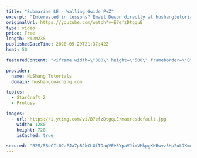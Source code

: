 ```yaml
---
title: "Submarine LE - Walling Guide PvZ"
excerpt: "Interested in lessons? Email Devon directly at hushangtutorials@outlook.com ------------------------------------------------------------------------------------------------------- Want to support HuShang Tutorials directly? Patreon is a website where you can contribute a monthly donation that will help"
originalUrl: https://youtube.com/watch?v=B7efzDtgquE
type: video
price: Free
length: PT2M23S
publishedDateTime: 2020-05-29T21:37:42Z
heat: 50

featuredContent: "<iframe width=\"800\" height=\"500\" frameborder=\"0\" src=\"https://www.youtube.com/embed/B7efzDtgquE\" allow=\"accelerometer; autoplay; encrypted-media; gyroscope; picture-in-picture\" allowfullscreen></iframe>"

provider:
  name: HuShang Tutorials
  domain: hushangcoaching.com

topics:
  - StarCraft 2
  - Protoss

images:
  - url: https://i.ytimg.com/vi/B7efzDtgquE/maxresdefault.jpg
    width: 1280
    height: 720
    isCached: true

secured: "B2M/5BoCIt0CaEJa7pBJkCLGfTOaqVEX5YpaVJimVMkpgKKBwvz5Hp2uL7KmqoRXgfhzLrSOZ+aRAAtzHim25AJuOfdcEHgSMZDBV/rH45YsfinXzlrIhC08M93/DlrhonvrM6xanf+E5789EVEb7d1OSa5GdIup0eG7+Fu44p0DjgTExgay1PLhHmhanbYg3MQrKWs9O7l3jzMOg4g3qxaJRu2bIY2JXK027KITWoQ0evy6MaReUlMAgH4ikl4jSAChTswhwIfdSSMKnRuVqZsptY+awEw1LIyaAWXlLy2nJ+GgI6mB8ZY3KcN7X+6G57YSQTgoUBKLTXWz7IcW7tQqwbpJOjEn4NA8ZVxpkgZ8szZjemnikYqh9QSfaX6UI1dGhZw9xjiVqzvygC9DHb5D46L8ZNmHUOwluILdU/E=;DcpU0Fum9CSMeW2LAsy/Iw=="
---
```


